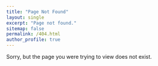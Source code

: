 ```yaml
---
title: "Page Not Found"
layout: single
excerpt: "Page not found."
sitemap: false
permalink: /404.html
author_profile: true
---
```


Sorry, but the page you were trying to view does not exist.
